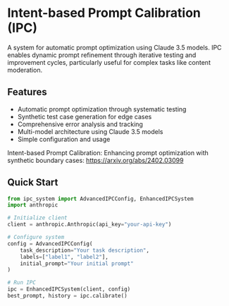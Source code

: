 # Intent-based Prompt Calibration (IPC)

A system for automatic prompt optimization using Claude 3.5 models. IPC enables dynamic prompt refinement through iterative testing and improvement cycles, particularly useful for complex tasks like content moderation.

## Features

- Automatic prompt optimization through systematic testing
- Synthetic test case generation for edge cases
- Comprehensive error analysis and tracking
- Multi-model architecture using Claude 3.5 models
- Simple configuration and usage

Intent-based Prompt Calibration: Enhancing prompt optimization with synthetic boundary cases: https://arxiv.org/abs/2402.03099 

## Quick Start

```python
from ipc_system import AdvancedIPCConfig, EnhancedIPCSystem
import anthropic

# Initialize client
client = anthropic.Anthropic(api_key="your-api-key")

# Configure system
config = AdvancedIPCConfig(
    task_description="Your task description",
    labels=["label1", "label2"],
    initial_prompt="Your initial prompt"
)

# Run IPC
ipc = EnhancedIPCSystem(client, config)
best_prompt, history = ipc.calibrate()

